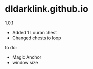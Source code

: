 # dldarklink.github.io

1.0.1 
- Added 1 Louran chest
- Changed chests to loop

to do: 
- Magic Anchor
- window size

